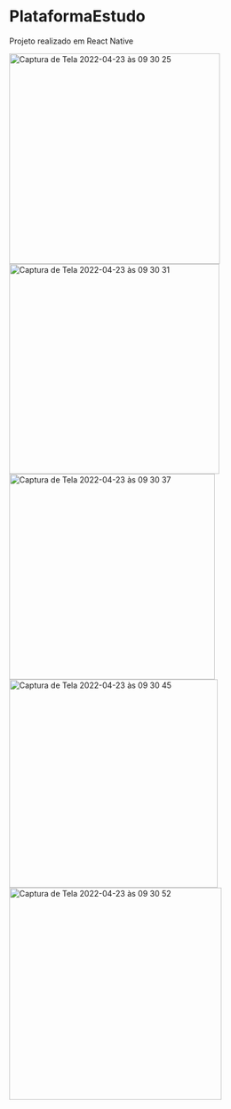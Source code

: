 # PlataformaEstudo

Projeto realizado em React Native

<img width="379" alt="Captura de Tela 2022-04-23 às 09 30 25" src="https://user-images.githubusercontent.com/70456966/164915197-028b949d-5534-40c1-a55a-542ae9f6ebed.png">
<img width="378" alt="Captura de Tela 2022-04-23 às 09 30 31" src="https://user-images.githubusercontent.com/70456966/164915199-03efdb93-8607-4eca-b5d5-773b7bfecf40.png">
<img width="370" alt="Captura de Tela 2022-04-23 às 09 30 37" src="https://user-images.githubusercontent.com/70456966/164915200-52a50c5d-c61b-43ae-ac5a-0923b72a97d8.png">
<img width="375" alt="Captura de Tela 2022-04-23 às 09 30 45" src="https://user-images.githubusercontent.com/70456966/164915201-df66902e-423e-4a0c-8396-85d2aa3520cc.png">
<img width="382" alt="Captura de Tela 2022-04-23 às 09 30 52" src="https://user-images.githubusercontent.com/70456966/164915202-ac2212c1-0e22-41c7-89e4-006e794a5c76.png">
